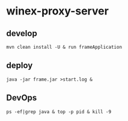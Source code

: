 # winex-proxy-server

## develop

`mvn clean install -U & run frameApplication`

## deploy

`java -jar frame.jar >start.log &`

## DevOps

`ps -ef|grep java & top -p pid & kill -9`